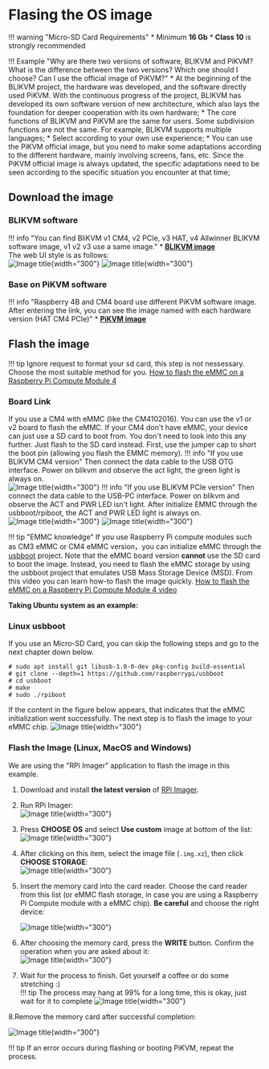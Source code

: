 # Flasing the OS image

!!! warning "Micro-SD Card Requirements"
    * Minimum **16 Gb**
    * **Class 10** is strongly recommended

!!! Example "Why are there two versions of software, BLIKVM and PiKVM? What is the difference between the two versions? Which one should I choose? Can I use the official image of PiKVM?"
    * At the beginning of the BLIKVM project, the hardware was developed, and the software directly used PiKVM. With the continuous progress of the project, BLIKVM has developed its own software version of new architecture, which also lays the foundation for deeper cooperation with its own hardware;
    * The core functions of BLIKVM and PiKVM are the same for users. Some subdivision functions are not the same. For example, BLIKVM supports multiple languages;
    * Select according to your own use experience;
    * You can use the PiKVM official image, but you need to make some adaptations according to the different hardware, mainly involving screens, fans, etc. Since the PiKVM official image is always updated, the specific adaptations need to be seen according to the specific situation you encounter at that time;

## Download the image
### BLIKVM software
!!! info "You can find BliKVM v1 CM4, v2 PCIe, v3 HAT, v4 Allwinner BLIKVM software image, v1 v2 v3 use a same image."
    * **[BLIKVM image ](https://zcwrego195.feishu.cn/drive/folder/fldcn0KhmkuC2DC8nKWcHAMLA6f)**  
    The web UI style is as follows:  
    ![Image title](assets/images/flash_os/english-web-ui.png){width="300"}
    ![Image title](assets/images/flash_os/chinese-web-ui.png){width="300"}

### Base on PiKVM software

!!! info "Raspberry 4B and CM4 board use different PiKVM software image. After entering the link, you can see the image named with each hardware version (HAT CM4 PCIe)"
    * **[PiKVM image](https://drive.google.com/drive/folders/1DcpxSzjbhM7wijaldql2UI4pUyEhOTCJ?usp=share_link)**

## Flash the image

!!! tip
    Ignore request to format your sd card, this step is not nessessary. Choose the most suitable method for you.
    [How to flash the eMMC on a Raspberry Pi Compute Module 4](https://www.youtube.com/watch?v=jp_mF1RknU4)

### Board Link
If you use a CM4 with eMMC (like the CM4102016). You can use the v1 or v2 board to flash the eMMC. If your CM4 don't have eMMC, your device can just use a SD card to boot from. You don't need to look into this any further. Just flash to the SD card instead.
First, use the jumper cap to short the boot pin (allowing you flash the EMMC memory).
!!! info "If you use BLIKVM CM4 version"
    Then connect the data cable to the USB OTG interface. Power on blikvm and observe the act light, the green light is always on.  
    ![Image title](assets/images/flash_os/flash_led-300x300.png){width="300"}
!!! info "If you use BLIKVM PCIe version"
    Then connect the data cable to the USB-PC interface. Power on blikvm and observe the ACT and PWR LED isn't light. 
    After initialize EMMC through the usbboot/rpiboot, the ACT and PWR LED light is always on.  
    ![Image title](assets/images/flash_os/pcie-flash-boot.jpg){width="300"}
    ![Image title](assets/images/flash_os/pcie_flash_after_rpiboot.jpg){width="300"}
    
!!! tip "EMMC knowledge"
    If you use Raspberry Pi compute modules such as CM3 eMMC or CM4 eMMC version，you can initialize eMMC through the [usbboot](https://github.com/raspberrypi/usbboot) project. Note that the eMMC board version **cannot** use the SD card to boot the image.
    Instead, you need to flash the eMMC storage by using the usbboot project that emulates USB Mass Storage Device (MSD).
    From this video you can learn how-to flash the image quickly. [How to flash the eMMC on a Raspberry Pi Compute Module 4 video](https://www.youtube.com/watch?v=jp_mF1RknU4)

**Taking Ubuntu system as an example:**

### Linux usbboot

If you use an Micro-SD Card, you can skip the following steps and go to the next chapter down below.

```
# sudo apt install git libusb-1.0-0-dev pkg-config build-essential
# git clone --depth=1 https://github.com/raspberrypi/usbboot
# cd usbboot
# make
# sudo ./rpiboot
```

If the content in the figure below appears, that indicates that the eMMC initialization went successfully. The next step is to flash the image to your eMMC chip.
![Image title](assets/images/flash_os/flash_rpiboot.png){width="300"}

### Flash the Image (Linux, MacOS and Windows)

We are using the "RPi Imager" application to flash the image in this example.

1. Download and install **the latest version** of [RPi Imager](https://github.com/raspberrypi/rpi-imager/releases).

2. Run RPi Imager:  
![Image title](assets/images/flash_os/flash_rpi.png){width="300"}  

3. Press **CHOOSE OS** and select **Use custom** image at bottom of the list:  
![Image title](assets/images/flash_os/flash_choose_os.png){width="300"}

4. After clicking on this item, select the image file (`.img.xz`), then click **CHOOSE STORAGE**:  
![Image title](assets/images/flash_os/flash_img.png){width="300"}

5. Insert the memory card into the card reader. Choose the card reader from this list (or eMMC flash storage, in case you are using a Raspberry Pi Compute module with a eMMC chip). **Be careful** 
and choose the right device:   

    ![Image title](assets/images/flash_os/flash_storage.png){width="300"}

6. After choosing the memory card, press the **WRITE** button. Confirm the operation when you are asked about it:  
![Image title](assets/images/flash_os/flash_write.png){width="300"} 

7. Wait for the process to finish. Get yourself a coffee or do some stretching :)  
!!! tip
    The process may hang at 99% for a long time, this is okay, just wait for it to complete
![Image title](assets/images/flash_os/flash_wait_process.png){width="300"}

8.Remove the memory card after successful completion:  

![Image title](assets/images/flash_os/flash_write_successful.png){width="300"}

!!! tip
    If an error occurs during flashing or booting PiKVM, repeat the process.
